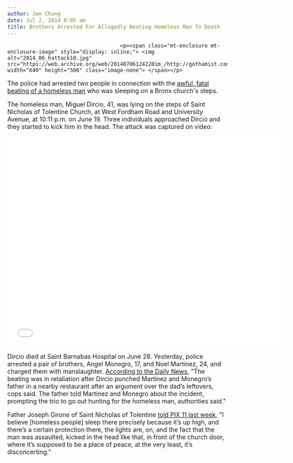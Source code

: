 ```yaml
---
author: Jen Chung
date: Jul 2, 2014 8:05 am
title: Brothers Arrested For Allegedly Beating Homeless Man To Death
---
```


	
										<p><span class="mt-enclosure mt-enclosure-image" style="display: inline;"> <img alt="2014_06_hattack10.jpg" src="https://web.archive.org/web/20140706124220im_/http://gothamist.com/attachments/jen/2014_06_hattack10.jpg" width="640" height="506" class="image-none"> </span></p>

<p>The police had arrested two people in connection with the <a href="https://web.archive.org/web/20140706124220/http://gothamist.com/2014/06/24/video_captures_attack_on_sleeping_h.php">awful, fatal beating of a homeless man</a> who was sleeping on a Bronx church&apos;s steps. </p>

<p>The homeless man, Miguel Dircio, 41, was lying on the steps of Saint Nicholas of Tolentine Church, at West Fordham Road and University Avenue, at 10:11 p.m. on  June 19. Three individuals approached Dircio and they started to kick him in the head. The attack was captured on video:</p>

<p><iframe width="640" height="480" src="//web.archive.org/web/20140706124220if_/http://www.youtube.com/embed/ZPs-PhIVAls" frameborder="0" allowfullscreen></iframe></p>

<p>Dircio died at Saint Barnabas Hospital on June 28. Yesterday, police arrested a pair of brothers, Angel Monegro, 17, and Noel Martinez, 24, and charged them with manslaughter. <a href="https://web.archive.org/web/20140706124220/http://www.nydailynews.com/new-york/nyc-crime/cops-bust-brothers-allegedly-killed-homeless-man-bronx-article-1.1851822">According to the Daily News</a>, &quot;The beating was in retaliation after Dircio punched Martinez and Monegro&#x2019;s father in a nearby restaurant after an argument over the dad&#x2019;s leftovers, cops said. The father told Martinez and Monegro about the incident, prompting the trio to go out hunting for the homeless man, authorities said.&quot;</p>

<p>Father Joseph Girone of Saint Nicholas of Tolentine <a href="https://web.archive.org/web/20140706124220/http://pix11.com/2014/06/23/homeless-man-viciously-beaten-while-sleeping-on-bronx-church-steps/">told PIX 11 last week</a>, &quot;I believe [homeless people] sleep there precisely because it&#x2019;s up high, and there&#x2019;s a certain protection there, the lights are, on, and the fact that the man was assaulted, kicked in the head like that, in front of the church door, where it&#x2019;s supposed to be a place of peace, at the very least, it&#x2019;s disconcerting.&quot;</p>					
										
									
				